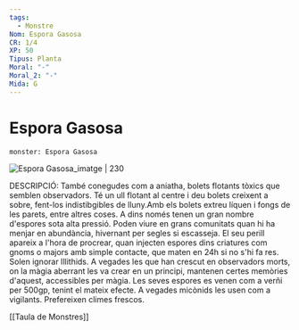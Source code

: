 ```yaml
---
tags:
  - Monstre
Nom: Espora Gasosa
CR: 1/4
XP: 50
Tipus: Planta
Moral: "-"
Moral_2: "-"
Mida: G
---
```

# Espora Gasosa

```statblock
monster: Espora Gasosa
```

![Espora Gasosa_imatge | 230](https://static.wikia.nocookie.net/forgottenrealms/images/a/aa/Gas_spore-5e.jpg/revision/latest/scale-to-width-down/350?cb=20180929190348)

DESCRIPCIÓ: 
També conegudes com a aniatha, bolets flotants tòxics que semblen observadors. Té un ull flotant al centre i deu bolets creixent a sobre, fent-los indistibgibles de lluny.Amb els bolets extreu líquen i fongs de les parets, entre altres coses. A dins només tenen un gran nombre d'espores sota alta pressió. Poden viure en grans comunitats quan hi ha menjar en abundància, hivernant per segles si escasseja. El seu perill apareix a l'hora de procrear, quan injecten espores dins criatures com gnoms o majors amb simple contacte, que maten en 24h si no s'hi fa res. Solen ignorar Illithids. A vegades les que han crescut en observadors morts, on la màgia aberrant les va crear en un principi, mantenen certes memòries d'aquest, accessibles per màgia. Les seves espores es venen com a verñi per 500gp, tenint el mateix efecte. A vegades micònids les usen com a vigilants. Prefereixen climes frescos.

[[Taula de Monstres]]

